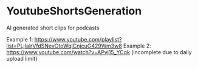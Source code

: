 # YoutubeShortsGeneration
AI generated short clips for podcasts


Example 1: https://www.youtube.com/playlist?list=PLjIalrVfdSNevOtoWqICnjcuG429Wm3w8
Example 2: https://www.youtube.com/watch?v=APvj15_YCqk (incomplete due to daily upload limit)